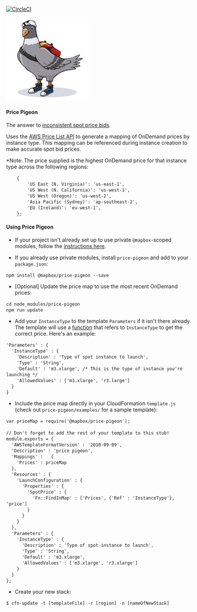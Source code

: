 [![CircleCI](https://circleci.com/gh/mapbox/price-pigeon.svg?style=svg&circle-token=e74befa20ccba29ae651dfef1a46a827e3e75f23)](https://circleci.com/gh/mapbox/price-pigeon)

![price-pigeon](./price-pigeon.jpg)

#### Price Pigeon

The answer to [inconsistent spot price bids](https://github.com/mapbox/spotswap-cfn/issues/22).

Uses the [AWS Price List API](https://aws.amazon.com/blogs/aws/new-aws-price-list-api/) to generate a mapping of OnDemand prices by instance type. This mapping can be referenced during instance creation to make accurate spot bid prices.

*Note: The price supplied is the highest OnDemand price for that instance type across the following regions:
```
    {
        'US East (N. Virginia)': 'us-east-1',
        'US West (N. California)': 'us-west-1',
        'US West (Oregon)': 'us-west-2',
        'Asia Pacific (Sydney)': 'ap-southeast-2',
        'EU (Ireland)': 'eu-west-1',
    };
```

#### Using Price Pigeon
- If your project isn't already set up to use private `@mapbox`-scoped modules, follow the [instructions here](https://github.com/mapbox/platform/blob/master/docs/npm.md#add-a-private-module-as-a-dependency-of-another-project).

- If you already use private modules, install `price-pigeon` and add to your `package.json`:
```
npm install @mapbox/price-pigeon --save
```

- [Optional] Update the price map to use the most recent OnDemand prices:
```
cd node_modules/price-pigeon
npm run update
```
- Add your `InstanceType` to the template `Parameters` if it isn't there already. The template will use a [function](http://docs.aws.amazon.com/AWSCloudFormation/latest/UserGuide/intrinsic-function-reference-findinmap.html) that refers to `InstanceType` to get the correct price. Here's an example:
```
'Parameters' : {
  'InstanceType' : {
    'Description' : 'Type of spot instance to launch',
    'Type' : 'String',
    'Default' : 'm3.xlarge', /* This is the type of instance you're launching */
    'AllowedValues' : ['m3.xlarge', 'r3.large']
  }
}

```
- Include the price map directly in your CloudFormation `template.js` (check out `price-pigeon/examples/` for a sample template):

```
var priceMap = require('@mapbox/price-pigeon');

// Don't forget to add the rest of your template to this stub!
module.exports = {
  'AWSTemplateFormatVersion' : '2010-09-09',
  'Description' : 'price pigeon',
  'Mappings' :   {
    'Prices' : priceMap
  },
  'Resources' : {
    'LaunchConfiguration' : {
      'Properties' : {
        'SpotPrice' : {
          'Fn::FindInMap' : ['Prices', {'Ref' : 'InstanceType'}, 'price']
        }
      }
    }
  },
  'Parameters' : {
    'InstanceType' : {
      'Description' : 'Type of spot instance to launch',
      'Type' : 'String',
      'Default' : 'm3.xlarge',
      'AllowedValues' : ['m3.xlarge', 'r3.xlarge']
    }
  }
};
```


- Create your new stack:

```
$ cfn-update -t [templateFile] -r [region] -n [nameOfNewStack]
```
